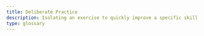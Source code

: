 ```yaml
---
title: Deliberate Practice
description: Isolating an exercise to quickly improve a specific skill.
type: glossary
---
```

